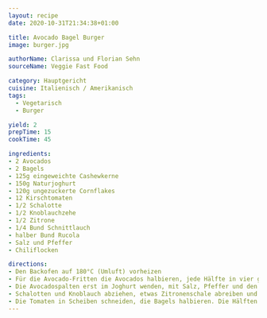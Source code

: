 ```yaml
---
layout: recipe
date: 2020-10-31T21:34:38+01:00

title: Avocado Bagel Burger
image: burger.jpg

authorName: Clarissa und Florian Sehn
sourceName: Veggie Fast Food

category: Hauptgericht
cuisine: Italienisch / Amerikanisch
tags:
  - Vegetarisch
  - Burger

yield: 2
prepTime: 15
cookTime: 45

ingredients:
- 2 Avocados
- 2 Bagels
- 125g eingeweichte Cashewkerne
- 150g Naturjoghurt
- 120g ungezuckerte Cornflakes
- 12 Kirschtomaten
- 1/2 Schalotte
- 1/2 Knoblauchzehe
- 1/2 Zitrone
- 1/4 Bund Schnittlauch 
- halber Bund Rucola
- Salz und Pfeffer
- Chiliflocken

directions:
- Den Backofen auf 180°C (Umluft) vorheizen
- Für die Avocado-Fritten die Avocados halbieren, jede Hälfte in vier gleich große Spalten schneiden. Den Naturjoghurt in einer flachen Schüssel glatt rühren. Die Cornflakes mit den Händen grob zerdrücken und in eine zweite flache Schüssel füllen.
- Die Avocadospalten erst im Joghurt wenden, mit Salz, Pfeffer und den Chiliflocken bestreuen. Danach in den Cornflakes wenden und auf einem mit Backpapier ausgelegten Backblech verteilen. Zwanzig Minuten knusprig backen. Nach der Hälfte der Zeit die Spalten wenden.
- Schalotten und Knoblauch abziehen, etwas Zitronenschale abreiben und den Saft auspressen. Den Schnittlauch in feine Ringe schneiden. Die eingeweichten Cashewkerne mit der Einweichflüssigkeit, Schalotte, Knoblauchzehe, einer Messerspitze Zitronenschale und 1 1/2 EL Zitronensaft im Mixer pürieren, bis eine feste Masse entsteht und diese mit Salz, Pfeffer und den Schnittlauchringen abschmecken.
- Die Tomaten in Scheiben schneiden, die Bagels halbieren. Die Hälften großzügig mit der Zitronen-Cashew Mousse bestreichen, mit Tomate Rucola und Avocado-Fritten belegen und servieren.
---
```

